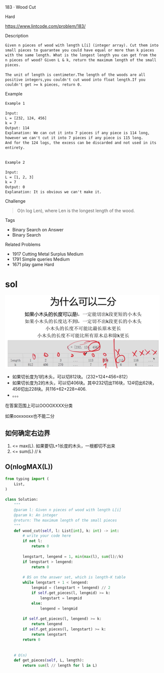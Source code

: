 183 · Wood Cut


Hard

https://www.lintcode.com/problem/183/



Description
```
Given n pieces of wood with length L[i] (integer array). Cut them into small pieces to guarantee you could have equal or more than k pieces with the same length. What is the longest length you can get from the n pieces of wood? Given L & k, return the maximum length of the small pieces.

The unit of length is centimeter.The length of the woods are all positive integers,you couldn't cut wood into float length.If you couldn't get >= k pieces, return 0.
```

Example
```
Example 1

Input:
L = [232, 124, 456]
k = 7
Output: 114
Explanation: We can cut it into 7 pieces if any piece is 114 long, however we can't cut it into 7 pieces if any piece is 115 long.
And for the 124 logs, the excess can be discarded and not used in its entirety.


Example 2

Input:
L = [1, 2, 3]
k = 7
Output: 0
Explanation: It is obvious we can't make it.
```

Challenge
> O(n log Len), where Len is the longest length of the wood.

Tags
- Binary Search on Answer
- Binary Search

Related Problems
- 1917
Cutting Metal Surplus
Medium
- 1791
Simple queries
Medium
- 1671
play game
Hard

# sol
![](../note/i183.png)
- 如果切长度为1的木头，可以切812块。（232+124+456=812）
- 如果切长度为2的木头，可以切406块。其中232切出116块，124切出62块，456切出228块。共116+62+228=406.
- 。。。




在答案范围上可以OOOOXXXX分类

如果ooxxooxx也不能二分


## 如何确定右边界

1. <= max(L). 
   如果要切L+1长度的木头，一根都切不出来
2. <= sum(L) // k 

## O(nlogMAX(L)) 

```py
from typing import (
    List,
)

class Solution:
    """
    @param l: Given n pieces of wood with length L[i]
    @param k: An integer
    @return: The maximum length of the small pieces
    """
    def wood_cut(self, l: List[int], k: int) -> int:
        # write your code here
        if not l:
            return 0

        lengstart, lengend = 1, min(max(l), sum(l)//k)
        if lengstart > lengend:
            return 0

        # BS on the answer set, which is length-K table
        while lengstart + 1 < lengend:
            lengmid = (lengstart + lengend) // 2
            if self.get_pieces(l, lengmid) >= k:
                lengstart = lengmid
            else: 
                lengend = lengmid 

        if self.get_pieces(l, lengend) >= k:
            return lengend
        if self.get_pieces(l, lengstart) >= k:
            return lengstart
        return 0
            

    # O(n)
    def get_pieces(self, L, length):
        return sum(l // length for l in L)
```        